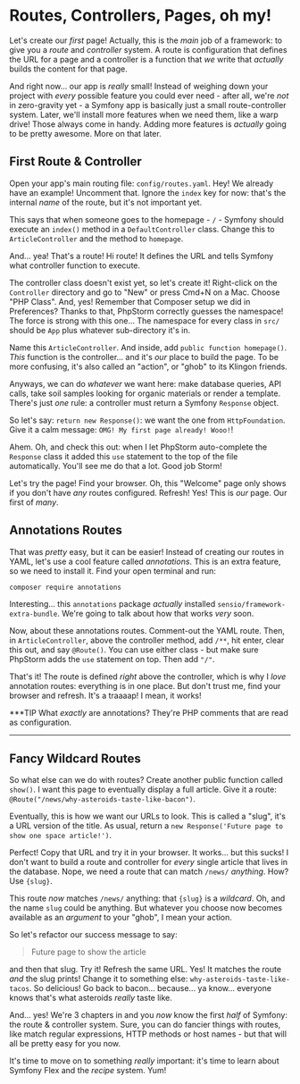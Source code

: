 # Routes, Controllers, Pages, oh my!

Let's create our *first* page! Actually, this is the *main* job of a framework:
to give you a *route* and *controller* system. A route is configuration that defines
the URL for a page and a controller is a function that *we* write that *actually*
builds the content for that page.

And right now... our app is *really* small! Instead of weighing down your project
with *every* possible feature you could ever need - after all, we're *not* in
zero-gravity yet - a Symfony app is basically just a small route-controller system.
Later, we'll install more features when we need them, like a warp drive! Those always
come in handy. Adding more features is *actually* going to be pretty awesome. More
on that later.

## First Route & Controller

Open your app's main routing file: `config/routes.yaml`. Hey! We already have an
example! Uncomment that. Ignore the `index` key for now: that's the internal *name*
of the route, but it's not important yet.

This says that when someone goes to the homepage - `/` - Symfony should execute
an `index()` method in a `DefaultController` class. Change this to `ArticleController`
and the method to `homepage`.

And... yea! That's a route! Hi route! It defines the URL and tells Symfony what
controller function to execute.

The controller class doesn't exist yet, so let's create it! Right-click on the
`Controller` directory and go to "New" or press Cmd+N on a Mac. Choose "PHP Class".
And, yes! Remember that Composer setup we did in Preferences? Thanks to that, PhpStorm
correctly guesses the namespace! The force is strong with this one... The namespace
for every class in `src/` should be `App` plus whatever sub-directory it's in.

Name this `ArticleController`. And inside, add `public function homepage()`.
*This* function is the controller... and it's *our* place to build the page. To be
more confusing, it's also called an "action", or "ghob" to its Klingon friends.

Anyways, we can do *whatever* we want here: make database queries, API calls, take
soil samples looking for organic materials or render a template. There's just *one*
rule: a controller must return a Symfony `Response` object.

So let's say: `return new Response()`: we want the one from `HttpFoundation`. Give
it a calm message: `OMG! My first page already! Wooo!`!

Ahem. Oh, and check this out: when I let PhpStorm auto-complete the `Response` class
it added this `use` statement to the top of the file automatically. You'll see me
do that a lot. Good job Storm!

Let's try the page! Find your browser. Oh, this "Welcome" page only shows if you
don't have *any* routes configured. Refresh! Yes! This is *our* page. Our first of
*many*.

## Annotations Routes

That was *pretty* easy, but it can be easier! Instead of creating our routes in
YAML, let's use a cool feature called *annotations*. This is an extra feature, so
we need to install it. Find your open terminal and run:

```terminal
composer require annotations
```

Interesting... this `annotations` package *actually* installed `sensio/framework-extra-bundle`.
We're going to talk about how that works *very* soon.

Now, about these annotations routes. Comment-out the YAML route. Then, in `ArticleController`,
above the controller method, add `/**`, hit enter, clear this out, and say `@Route()`.
You can use either class - but make sure PhpStorm adds the `use` statement on top.
Then add `"/"`.

That's it! The route is defined *right* above the controller, which is why I *love*
annotation routes: everything is in one place. But don't trust me, find your browser
and refresh. It's a traaaap! I mean, it works!

***TIP
What *exactly* are annotations? They're PHP comments that are read as configuration.
***

## Fancy Wildcard Routes

So what else can we do with routes? Create another public function called `show()`.
I want this page to eventually display a full article. Give it a route:
`@Route("/news/why-asteroids-taste-like-bacon")`.

Eventually, this is how we want our URLs to look. This is called a "slug", it's
a URL version of the title. As usual, return a
`new Response('Future page to show one space article!')`.

Perfect! Copy that URL and try it in your browser. It works... but this sucks!
I don't want to build a route and controller for *every* single article that lives
in the database. Nope, we need a route that can match `/news/` *anything*. How?
Use `{slug}`.

This route *now* matches `/news/` anything: that `{slug}` is a *wildcard*. Oh, and
the name `slug` could be anything. But whatever you choose now becomes available
as an *argument* to your "ghob", I mean your action.

So let's refactor our success message to say:

> Future page to show the article

and then that slug. Try it! Refresh the same URL. Yes! It matches the route *and*
the slug prints! Change it to something else: `why-asteroids-taste-like-tacos`.
So delicious! Go back to bacon... because... ya know... everyone knows that's what
asteroids *really* taste like.

And... yes! We're 3 chapters in and you *now* know the first *half* of Symfony:
the route & controller system. Sure, you can do fancier things with routes, like
match regular expressions, HTTP methods or host names - but that will all be pretty
easy for you now.

It's time to move on to something *really* important: it's time to learn about Symfony
Flex and the *recipe* system. Yum!
